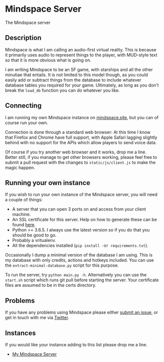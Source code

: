 # Mindspace Server
The Mindspace server

## Description
Mindspace is what I am calling an audio-first virtual reality. This is because it primarily uses audio to represent things to the player, with MUD-style text so that it is more obvious what is going on.

I am writing Mindspace to be an SF game, with starships and all the other minutiae that entails. It is not limited to this model though, as you could easily add or subtract things from the database to include whatever database tables you required for your game. Ultimately, as long as you don't break the `load_db` function you can do whatever you like.

## Connecting
I am running my own Mindspace instance on [mindspace.site](http://mindspace.site/client), but you can of course run your own.

Connection is done through a standard web browser: At this time I know that Firefox and Chrome have full support, with Apple Safari lagging slightly behind with no support for the APIs which allow players to send voice data.

Of course if you try another web browser and it works, drop me a line. Better still, if you manage to get other browsers working, please feel free to submit a pull request with the changes to `static/js/client.js` to make the magic happen.

## Running your own instance
If you wish to run your own instance of the Mindspace server, you will need a couple of things:

* A server that you can open 3 ports on and access from your client machine.
* An SSL certificate for this server. Help on how to generate these can be found [here](https://stackoverflow.com/questions/10175812/how-to-create-a-self-signed-certificate-with-openssl).
* Python >= 3.6.5. I always use the latest version so if you do that you should be good to go.
* Probably a vritualenv.
* All the dependencies installed (`pip install -Ur requirements.txt`).

Occasionally I dump a minimal version of the database I am using. This is my database with only credits, actions and hotkeys included. You can use the `extract-minimal-database.py` script for this purpose.

To run the server, try `python main.py -h`. Alternatively you can use the `start.sh` script which runs git pull before starting the server. Your certificate files are assumed to be in the certs directory.

## Problems
If you have any problems using Mindspace please either [submit an issue](https://github.com/chrisnorman7/mindspace-server/issues/new), or get in touch with me via [Twitter](https://twitter.com/chrisnorman7).

## Instances
If you would like your instance adding to this list please drop me a line.

* [My Mindspace Server](https://mindspace.site:6466/client/)
